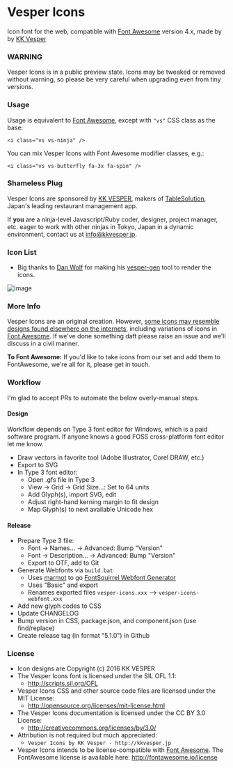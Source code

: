 # Vesper Icons

Icon font for the web, compatible with [Font Awesome](http://fontawesome.io/) version 4.x, made by by [KK Vesper](http://kkvesper.jp/)


### WARNING

Vesper Icons is in a public preview state. Icons may be tweaked or removed without warning,
so please be very careful when upgrading even from tiny versions.


### Usage

Usage is equivalent to [Font Awesome](http://fontawesome.io/), except with `"vs"` CSS class as the base:

```
<i class="vs vs-ninja" />
```

You can mix Vesper Icons with Font Awesome modifier classes, e.g.:

```
<i class="vs vs-butterfly fa-3x fa-spin" />
```


### Shameless Plug

Vesper Icons are sponsored by [KK VESPER](http://kkvesper.jp/),
makers of [TableSolution](http://www.tablesolution.com/),
Japan's leading restaurant management app.

If **you** are a ninja-level Javascript/Ruby coder, designer, project manager, etc.
eager to work with other ninjas in Tokyo, Japan in a dynamic environment, contact us
at info@kkvesper.jp.


### Icon List

* Big thanks to [Dan Wolf](github.com/PaluMacil) for making his [vesper-gen](https://github.com/PaluMacil/vesper-gen) tool to render the icons.

![image](https://user-images.githubusercontent.com/27655/27643453-148d5abc-5c5c-11e7-9fad-1abd45b998d4.png)

### More Info

Vesper Icons are an original creation. However, [some icons may resemble designs found elsewhere
on the internets](http://www.hanselman.com/blog/ThereIsOnlyOneCloudIconInTheEntireUniverse.aspx),
including variations of icons in [Font Awesome](http://fontawesome.io/). If we've done something daft please raise an issue
and we'll discuss in a civil manner.

**To Font Awesome:** If you'd like to take icons from our set and add them to FontAwesome,
we're all for it, please get in touch.


### Workflow

I'm glad to accept PRs to automate the below overly-manual steps.

#### Design

Workflow depends on Type 3 font editor for Windows, which is a paid software program. If anyone knows a good FOSS cross-platform font editor let me know.

- Draw vectors in favorite tool (Adobe Illustrator, Corel DRAW, etc.)
- Export to SVG
- In Type 3 font editor:
   - Open .gfs file in Type 3
   - View -> Grid -> Grid Size...: Set to 64 units
   - Add Glyph(s), import SVG, edit
   - Adjust right-hand kerning margin to fit design
   - Map Glyph(s) to next available Unicode hex

#### Release

- Prepare Type 3 file:
   - Font -> Names... -> Advanced: Bump "Version"
   - Font -> Description... -> Advanced: Bump "Version"
   - Export to OTF, add to Git
- Generate Webfonts via `build.bat`
   - Uses [marmot](https://github.com/petethepig/marmot) to go [FontSquirrel Webfont Generator](http://www.fontsquirrel.com/tools/webfont-generator)
   - Uses "Basic" and export
   - Renames exported files `vesper-icons.xxx` --> `vesper-icons-webfont.xxx`
- Add new glyph codes to CSS
- Update CHANGELOG
- Bump version in CSS, package.json, and component.json (use find/replace)
- Create release tag (in format "5.1.0") in Github


### License

- Icon designs are Copyright (c) 2016 KK VESPER
- The Vesper Icons font is licensed under the SIL OFL 1.1:
  - http://scripts.sil.org/OFL
- Vesper Icons CSS and other source code files are licensed under the MIT License:
  - http://opensource.org/licenses/mit-license.html
- The Vesper Icons documentation is licensed under the CC BY 3.0 License:
  - http://creativecommons.org/licenses/by/3.0/
- Attribution is not required but much appreciated:
  - `Vesper Icons by KK Vesper - http://kkvesper.jp`
- Vesper Icons intends to be license-compatible with [Font Awesome](http://fontawesome.io/). The FontAwesome license is available here: http://fontawesome.io/license
